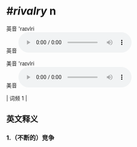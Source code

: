 # ***\#rivalry*** n
英音 'raɪvlri  
英音
<audio src="./media/rivalry1.aac" controls="controls"></audio>

美音 'raɪvlri  
美音
<audio src="./media/rivalry2.aac" controls="controls"></audio>



| 词频 1 |  

英文释义
---
### 1.**（不断的）竞争**  


